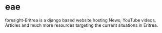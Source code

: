 # eae

foresight-Eritrea is a django based website hosting News, YouTube videos, 
Articles and much more resources targeting the current situations in Eritrea.

